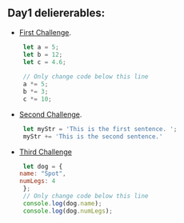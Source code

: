 <h2>Day1 deliererables:</h2>


- [First Challenge](https://www.freecodecamp.org/learn/javascript-algorithms-and-data-structures/basic-javascript/compound-assignment-with-augmented-multiplication).
   
  ```javascript
   let a = 5;
   let b = 12;
   let c = 4.6;
   
   // Only change code below this line
   a *= 5;
   b *= 3;
   c *= 10;
  ```
  
- [Second Challenge](https://www.freecodecamp.org/learn/javascript-algorithms-and-data-structures/basic-javascript/concatenating-strings-with-the-plus-equals-operator).

  ```javascript
   let myStr = 'This is the first sentence. ';
   myStr += 'This is the second sentence.'
  ```

- [Third Challenge](https://www.freecodecamp.org/learn/javascript-algorithms-and-data-structures/object-oriented-programming/use-dot-notation-to-access-the-properties-of-an-object)

  ```javascript
   let dog = {
  name: "Spot",
  numLegs: 4
   };
   // Only change code below this line
   console.log(dog.name);
   console.log(dog.numLegs);
  ```
